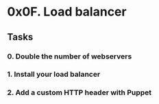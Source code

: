 # 0x0F. Load balancer

## Tasks

### 0. Double the number of webservers

### 1. Install your load balancer

### 2. Add a custom HTTP header with Puppet
